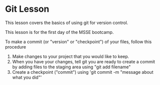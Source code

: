 # Git Lesson

This lesson covers the basics of using git for version control.

This lesson is for the first day of the MSSE bootcamp. 

To make a commit (or "version" or "checkpoint") of your files,
follow this procedure

1. Make changes to your project that you would like to keep.
2. When you have your changes, tell git you are ready to create a commit by adding files to the staging area using "git add filename"
3. Create a checkpoint ("commit") using 'git commit -m "message about what you did"'
